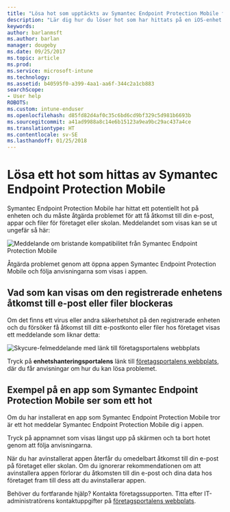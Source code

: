 ```yaml
---
title: "Lösa hot som upptäckts av Symantec Endpoint Protection Mobile för iOS | Microsoft Docs"
description: "Lär dig hur du löser hot som har hittats på en iOS-enhet."
keywords: 
author: barlanmsft
ms.author: barlan
manager: dougeby
ms.date: 09/25/2017
ms.topic: article
ms.prod: 
ms.service: microsoft-intune
ms.technology: 
ms.assetid: b40595f0-a399-4aa1-aa6f-344c2a1cb883
searchScope:
- User help
ROBOTS: 
ms.custom: intune-enduser
ms.openlocfilehash: d85fd82d4af0c35c6bd6cd9bf329c5d981b6693b
ms.sourcegitcommit: a41ad9988a8c14e6b15123a9ea9bc29ac437a4ce
ms.translationtype: HT
ms.contentlocale: sv-SE
ms.lasthandoff: 01/25/2018
---
```

# <a name="resolve-a-threat-found-by-symantec-endpoint-protection-mobile"></a>Lösa ett hot som hittas av Symantec Endpoint Protection Mobile

Symantec Endpoint Protection Mobile har hittat ett potentiellt hot på enheten och du måste åtgärda problemet för att få åtkomst till din e-post, appar och filer för företaget eller skolan. Meddelandet som visas kan se ut ungefär så här:

![Meddelande om bristande kompatibilitet från Symantec Endpoint Protection Mobile](./media/ios-skycure-noncompliant-in-ssp.png)

Åtgärda problemet genom att öppna appen Symantec Endpoint Protection Mobile och följa anvisningarna som visas i appen.

## <a name="what-you-might-see-if-your-enrolled-device-is-blocked-from-accessing-email-or-files"></a>Vad som kan visas om den registrerade enhetens åtkomst till e-post eller filer blockeras

Om det finns ett virus eller andra säkerhetshot på den registrerade enheten och du försöker få åtkomst till ditt e-postkonto eller filer hos företaget visas ett meddelande som liknar detta:

![Skycure-felmeddelande med länk till företagsportalens webbplats](./media/mtd-go-to-device-management-portal-android.png)

Tryck på **enhetshanteringsportalens** länk till [företagsportalens webbplats](https://portal.manage.microsoft.com#HelpDeskDialog), där du får anvisningar om hur du kan lösa problemet.

## <a name="example-of-an-app-that-symantec-endpoint-protection-mobile-sees-as-a-threat"></a>Exempel på en app som Symantec Endpoint Protection Mobile ser som ett hot

Om du har installerat en app som Symantec Endpoint Protection Mobile tror är ett hot meddelar Symantec Endpoint Protection Mobile dig i appen.

Tryck på appnamnet som visas längst upp på skärmen och ta bort hotet genom att följa anvisningarna.

När du har avinstallerat appen återfår du omedelbart åtkomst till din e-post på företaget eller skolan. Om du ignorerar rekommendationen om att avinstallera appen förlorar du åtkomsten till din e-post och dina data hos företaget fram till dess att du avinstallerar appen.

Behöver du fortfarande hjälp? Kontakta företagssupporten. Titta efter IT-administratörens kontaktuppgifter på [företagsportalens webbplats](https://portal.manage.microsoft.com#HelpDeskDialog).

